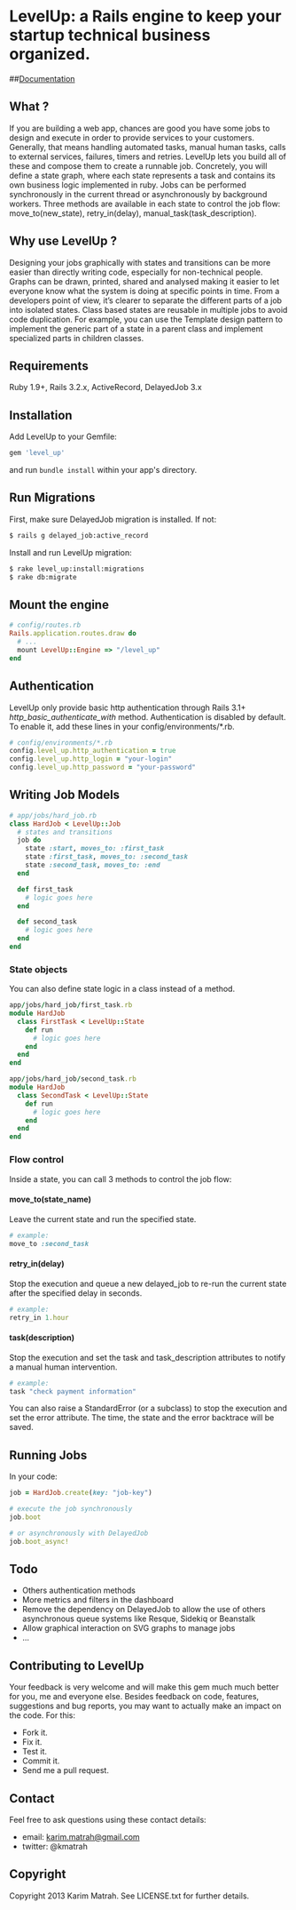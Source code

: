 # LevelUp: a Rails engine to keep your startup technical business organized.

##[Documentation](http://kmatrah.github.com/level_up)

## What ?

If you are building a web app, chances are good you have some jobs to design and execute in order to provide services to your customers.
Generally, that means handling automated tasks, manual human tasks, calls to external services, failures, timers and retries.
LevelUp lets you build all of these and compose them to create a runnable job. Concretely, you will define a state graph, where each state
represents a task and contains its own business logic implemented in ruby. Jobs can be performed synchronously in the
current thread or asynchronously by background workers. Three methods are available in each state to control the job flow: move_to(new_state), retry_in(delay), manual_task(task_description).

## Why use LevelUp ?

Designing your jobs graphically with states and transitions can be more easier than directly writing code, especially for non-technical people.
Graphs can be drawn, printed, shared and analysed making it easier to let everyone know what the system is doing at specific points in time.
From a developers point of view, it’s clearer to separate the different parts of a job into isolated states. Class based states are reusable
in multiple jobs to avoid code duplication. For example, you can use the Template design pattern to implement the generic part of a state
in a parent class and implement specialized parts in children classes.

## Requirements
Ruby 1.9+, Rails 3.2.x, ActiveRecord, DelayedJob 3.x

## Installation

Add LevelUp to your Gemfile:

```ruby
gem 'level_up'
```

and run `bundle install` within your app's directory.

## Run Migrations

First, make sure DelayedJob migration is installed. If not:

```bash
$ rails g delayed_job:active_record
```

Install and run LevelUp migration:

```bash
$ rake level_up:install:migrations
$ rake db:migrate
```

## Mount the engine

```ruby
# config/routes.rb
Rails.application.routes.draw do
  # ...
  mount LevelUp::Engine => "/level_up"
end
```

## Authentication

LevelUp only provide basic http authentication through Rails 3.1+ <em>http_basic_authenticate_with</em> method. Authentication is disabled by
default. To enable it, add these lines in your config/environments/*.rb.

```ruby
# config/environments/*.rb
config.level_up.http_authentication = true
config.level_up.http_login = "your-login"
config.level_up.http_password = "your-password"
```

## Writing Job Models

```ruby
# app/jobs/hard_job.rb
class HardJob < LevelUp::Job
  # states and transitions
  job do
    state :start, moves_to: :first_task
    state :first_task, moves_to: :second_task
    state :second_task, moves_to: :end
  end

  def first_task
    # logic goes here
  end

  def second_task
    # logic goes here
  end
end
```

### State objects

You can also define state logic in a class instead of a method.

```ruby
app/jobs/hard_job/first_task.rb
module HardJob
  class FirstTask < LevelUp::State
    def run
      # logic goes here
    end
  end
end
```

```ruby
app/jobs/hard_job/second_task.rb
module HardJob
  class SecondTask < LevelUp::State
    def run
      # logic goes here
    end
  end
end
```

### Flow control

Inside a state, you can call 3 methods to control the job flow:

#### move_to(state_name)

Leave the current state and run the specified state.
```ruby
# example:
move_to :second_task
```

#### retry_in(delay)

Stop the execution and queue a new delayed_job to re-run the current state after the specified delay in seconds.

```ruby
# example:
retry_in 1.hour
```

#### task(description)
Stop the execution and set the task and task_description attributes to notify a manual human intervention.

```ruby
# example:
task "check payment information"
```

You can also raise a StandardError (or a subclass) to stop the execution and set the error attribute.
The time, the state and the error backtrace will be saved.

## Running Jobs
In your code:

```ruby
job = HardJob.create(key: "job-key")

# execute the job synchronously
job.boot

# or asynchronously with DelayedJob
job.boot_async!
```

## Todo
- Others authentication methods
- More metrics and filters in the dashboard
- Remove the dependency on DelayedJob to allow the use of others asynchronous queue systems like Resque, Sidekiq or Beanstalk
- Allow graphical interaction on SVG graphs to manage jobs
- ...

## Contributing to LevelUp

Your feedback is very welcome and will make this gem much much better for you, me and everyone else.
Besides feedback on code, features, suggestions and bug reports, you may want to actually make an impact on the code. For this:

- Fork it.
- Fix it.
- Test it.
- Commit it.
- Send me a pull request.

## Contact

Feel free to ask questions using these contact details:
- email: karim.matrah@gmail.com
- twitter: @kmatrah

## Copyright

Copyright 2013 Karim Matrah. See LICENSE.txt for further details.